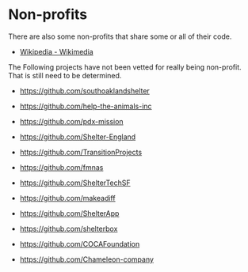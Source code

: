 # Non-profits

There are also some non-profits that share some or all of their code.

* [Wikipedia - Wikimedia](https://github.com/wikimedia)


The Following projects have not been vetted for really being non-profit. That is still need to be determined.

* https://github.com/southoaklandshelter
* https://github.com/help-the-animals-inc
* https://github.com/pdx-mission
* https://github.com/Shelter-England
* https://github.com/TransitionProjects
* https://github.com/fmnas
* https://github.com/ShelterTechSF
* https://github.com/makeadiff
* https://github.com/ShelterApp
* https://github.com/shelterbox

* https://github.com/COCAFoundation

* https://github.com/Chameleon-company
